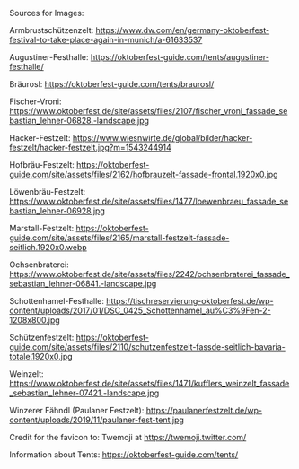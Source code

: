 

Sources for Images:

Armbrustschützenzelt: https://www.dw.com/en/germany-oktoberfest-festival-to-take-place-again-in-munich/a-61633537

Augustiner-Festhalle: https://oktoberfest-guide.com/tents/augustiner-festhalle/

Bräurosl: https://oktoberfest-guide.com/tents/braurosl/

Fischer-Vroni: https://www.oktoberfest.de/site/assets/files/2107/fischer_vroni_fassade_sebastian_lehner-06828.-landscape.jpg

Hacker-Festzelt: https://www.wiesnwirte.de/global/bilder/hacker-festzelt/hacker-festzelt.jpg?m=1543244914

Hofbräu-Festzelt: https://oktoberfest-guide.com/site/assets/files/2162/hofbrauzelt-fassade-frontal.1920x0.jpg

Löwenbräu-Festzelt: https://www.oktoberfest.de/site/assets/files/1477/loewenbraeu_fassade_sebastian_lehner-06928.jpg

Marstall-Festzelt: https://oktoberfest-guide.com/site/assets/files/2165/marstall-festzelt-fassade-seitlich.1920x0.webp

Ochsenbraterei: https://www.oktoberfest.de/site/assets/files/2242/ochsenbraterei_fassade_sebastian_lehner-06841.-landscape.jpg

Schottenhamel-Festhalle: https://tischreservierung-oktoberfest.de/wp-content/uploads/2017/01/DSC_0425_Schottenhamel_au%C3%9Fen-2-1208x800.jpg

Schützenfestzelt: https://oktoberfest-guide.com/site/assets/files/2110/schutzenfestzelt-fassde-seitlich-bavaria-totale.1920x0.jpg

Weinzelt: https://www.oktoberfest.de/site/assets/files/1471/kufflers_weinzelt_fassade_sebastian_lehner-07421.-landscape.jpg

Winzerer Fähndl (Paulaner Festzelt): https://paulanerfestzelt.de/wp-content/uploads/2019/11/paulaner-fest-tent.jpg

Credit for the favicon to: Twemoji at https://twemoji.twitter.com/

Information about Tents: https://oktoberfest-guide.com/tents/